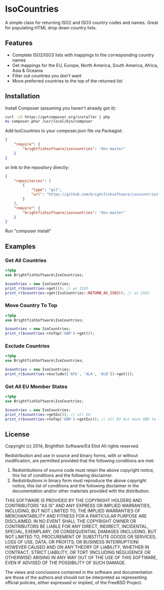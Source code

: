 # IsoCountries

A simple class for returning ISO2 and ISO3 country codes and names. Great for populating HTML drop down country lists.

## Features

* Complete ISO2/ISO3 lists with mappings to the corresponding country names
* Get mappings for the EU, Europe, North America, South America, Africa, Asia & Oceania
* Filter out countries you don't want
* Move preferred countries to the top of the returned list

## Installation

Install Composer (assuming you haven't already got it):

```bash
curl -sS https://getcomposer.org/installer | php
mv composer.phar /usr/local/bin/composer
```

Add IsoCountries to your composer.json file via Packagist:

```json
{
    "require": {
        "brightfishsoftware/isocountries": "dev-master"
    }
}
```

or link to the repository directly:

```json
{
    "repositories": [
        {
            "type": "git",
            "url": "https://github.com/brightfishsoftware/isocountries"
        }
    ],
    "require": {
        "brightfishsoftware/isocountries": "dev-master"
    }
}
```

Run "composer install"

## Examples

### Get All Countries

```php
<?php
use BrightfishSoftware\IsoCountries;

$countries = new IsoCountries;
print_r($countries->get()); // as ISO3
print_r($countries->get(IsoCountries::RETURN_AS_ISO2)); // as ISO2
```

### Move Country To Top

```php
<?php
use BrightfishSoftware\IsoCountries;

$countries = new IsoCountries;
print_r($countries->toTop('GBR')->get());
```

### Exclude Countries

```php
<?php
use BrightfishSoftware\IsoCountries;

$countries = new IsoCountries;
print_r($countries->exclude(['AFG', 'ALA', 'ALB'])->get());
```

### Get All EU Member States

```php
<?php
use BrightfishSoftware\IsoCountries;

$countries = new IsoCountries;
print_r($countries->getEu()); // all EU
print_r($countries->toTop('GBR')->getEu()); // all EU but move GBR to top
```

## License

Copyright (c) 2014, Brightfish Software/Ed Eliot
All rights reserved.

Redistribution and use in source and binary forms, with or without
modification, are permitted provided that the following conditions are met:

1. Redistributions of source code must retain the above copyright notice, this
   list of conditions and the following disclaimer.
2. Redistributions in binary form must reproduce the above copyright notice,
   this list of conditions and the following disclaimer in the documentation
   and/or other materials provided with the distribution.

THIS SOFTWARE IS PROVIDED BY THE COPYRIGHT HOLDERS AND CONTRIBUTORS "AS IS" AND
ANY EXPRESS OR IMPLIED WARRANTIES, INCLUDING, BUT NOT LIMITED TO, THE IMPLIED
WARRANTIES OF MERCHANTABILITY AND FITNESS FOR A PARTICULAR PURPOSE ARE
DISCLAIMED. IN NO EVENT SHALL THE COPYRIGHT OWNER OR CONTRIBUTORS BE LIABLE FOR
ANY DIRECT, INDIRECT, INCIDENTAL, SPECIAL, EXEMPLARY, OR CONSEQUENTIAL DAMAGES
(INCLUDING, BUT NOT LIMITED TO, PROCUREMENT OF SUBSTITUTE GOODS OR SERVICES;
LOSS OF USE, DATA, OR PROFITS; OR BUSINESS INTERRUPTION) HOWEVER CAUSED AND
ON ANY THEORY OF LIABILITY, WHETHER IN CONTRACT, STRICT LIABILITY, OR TORT
(INCLUDING NEGLIGENCE OR OTHERWISE) ARISING IN ANY WAY OUT OF THE USE OF THIS
SOFTWARE, EVEN IF ADVISED OF THE POSSIBILITY OF SUCH DAMAGE.

The views and conclusions contained in the software and documentation are those
of the authors and should not be interpreted as representing official policies,
either expressed or implied, of the FreeBSD Project.
